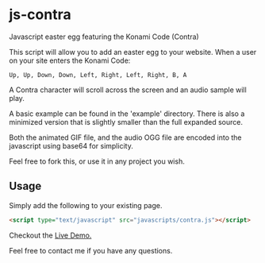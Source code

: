 js-contra
=========

Javascript easter egg featuring the Konami Code (Contra)

This script will allow you to add an easter egg to your website.
When a user on your site enters the Konami Code:

```
Up, Up, Down, Down, Left, Right, Left, Right, B, A
```

A Contra character will scroll across the screen and an audio sample
will play.

A basic example can be found in the 'example' directory. There
is also a minimized version that is slightly smaller than the full expanded
source.

Both the animated GIF file, and the audio OGG file are encoded into the
javascript using base64 for simplicity.

Feel free to fork this, or use it in any project you wish.

## Usage

Simply add the following to your existing page.

```html
<script type="text/javascript" src="javascripts/contra.js"></script>
```

Checkout the [Live Demo.](http://laszlof.github.io/js-contra)

Feel free to contact me if you have any questions.
